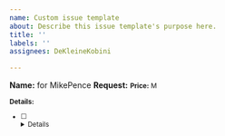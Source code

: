 ```yaml
---
name: Custom issue template
about: Describe this issue template's purpose here.
title: ''
labels: ''
assignees: DeKleineKobini

---
```


**Name:** <name> for MikePence
**Request:** <small description>
**Price:** <x>M

**Details:**
- [ ] <details here with checkmarks>
